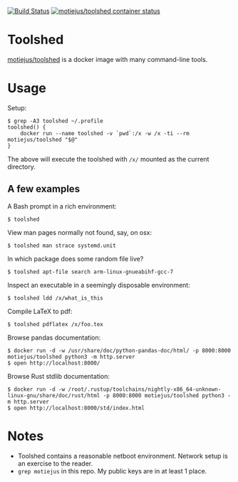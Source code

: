 [![Build Status](https://travis-ci.org/motiejus/toolshed.svg?branch=master)](https://travis-ci.org/motiejus/toolshed)
[![motiejus/toolshed container status](https://images.microbadger.com/badges/image/motiejus/toolshed.svg)](https://microbadger.com/images/motiejus/toolshed "Docker image badger from microbadger.com")

# Toolshed

[motiejus/toolshed](https://hub.docker.com/r/motiejus/toolshed/) is a docker
image with many command-line tools.

# Usage

Setup:

    $ grep -A3 toolshed ~/.profile
    toolshed() {
        docker run --name toolshed -v `pwd`:/x -w /x -ti --rm motiejus/toolshed "$@"
    }

The above will execute the toolshed with `/x/` mounted as the current directory.

## A few examples

A Bash prompt in a rich environment:

    $ toolshed

View man pages normally not found, say, on osx:

    $ toolshed man strace systemd.unit

In which package does some random file live?

    $ toolshed apt-file search arm-linux-gnueabihf-gcc-7

Inspect an executable in a seemingly disposable environment:

    $ toolshed ldd /x/what_is_this

Compile LaTeX to pdf:

    $ toolshed pdflatex /x/foo.tex

Browse pandas documentation:

    $ docker run -d -w /usr/share/doc/python-pandas-doc/html/ -p 8000:8000 motiejus/toolshed python3 -m http.server
    $ open http://localhost:8000/


Browse Rust stdlib documentation:

    $ docker run -d -w /root/.rustup/toolchains/nightly-x86_64-unknown-linux-gnu/share/doc/rust/html -p 8000:8000 motiejus/toolshed python3 -m http.server
    $ open http://localhost:8000/std/index.html

# Notes

* Toolshed contains a reasonable netboot environment. Network setup is an
  exercise to the reader.
* `grep motiejus` in this repo. My public keys are in at least 1 place.
